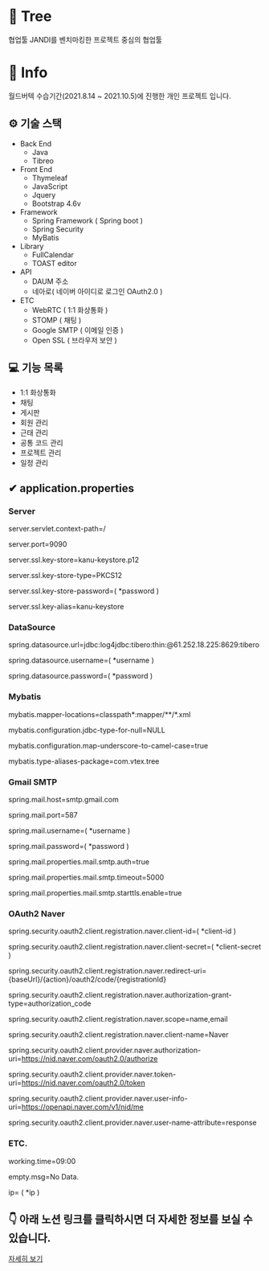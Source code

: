 # 🌳 Tree

협업툴 JANDI를 벤치마킹한 프로젝트 중심의 협업툴



# 📃 Info

월드버텍 수습기간(2021.8.14 ~ 2021.10.5)에 진행한 개인 프로젝트 입니다.

## ⚙ 기술 스택

+ Back End
  + Java
  + Tibreo
+ Front End
  + Thymeleaf
  + JavaScript
  + Jquery
  + Bootstrap 4.6v
+ Framework
  + Spring Framework ( Spring boot )
  + Spring Security
  + MyBatis
+ Library
  + FullCalendar
  + TOAST editor
+ API
  + DAUM 주소
  + 네아로( 네이버 아이디로 로그인 OAuth2.0 )
+ ETC
  + WebRTC ( 1:1 화상통화 )
  + STOMP ( 채팅 )
  + Google SMTP ( 이메일 인증 )
  + Open SSL ( 브라우저 보안 )
    

## 💻 기능 목록

+ 1:1 화상통화
+ 채팅
+ 게시판
+ 회원 관리
+ 근태 관리
+ 공통 코드 관리
+ 프로젝트 관리
+ 일정 관리

## ✔ application.properties 
### Server

server.servlet.context-path=/

server.port=9090

server.ssl.key-store=kanu-keystore.p12

server.ssl.key-store-type=PKCS12

server.ssl.key-store-password=( *password )

server.ssl.key-alias=kanu-keystore

### DataSource

spring.datasource.url=jdbc:log4jdbc:tibero:thin:@61.252.18.225:8629:tibero

spring.datasource.username=( *username )

spring.datasource.password=( *password )

### Mybatis

mybatis.mapper-locations=classpath*:mapper/**/*.xml

mybatis.configuration.jdbc-type-for-null=NULL

mybatis.configuration.map-underscore-to-camel-case=true

mybatis.type-aliases-package=com.vtex.tree

### Gmail SMTP

spring.mail.host=smtp.gmail.com

spring.mail.port=587

spring.mail.username=( *username )

spring.mail.password=( *password )

spring.mail.properties.mail.smtp.auth=true

spring.mail.properties.mail.smtp.timeout=5000

spring.mail.properties.mail.smtp.starttls.enable=true

### OAuth2 Naver

spring.security.oauth2.client.registration.naver.client-id=( *client-id )

spring.security.oauth2.client.registration.naver.client-secret=( *client-secret )

spring.security.oauth2.client.registration.naver.redirect-uri={baseUrl}/{action}/oauth2/code/{registrationId}

spring.security.oauth2.client.registration.naver.authorization-grant-type=authorization_code

spring.security.oauth2.client.registration.naver.scope=name,email

spring.security.oauth2.client.registration.naver.client-name=Naver

spring.security.oauth2.client.provider.naver.authorization-uri=https://nid.naver.com/oauth2.0/authorize

spring.security.oauth2.client.provider.naver.token-uri=https://nid.naver.com/oauth2.0/token

spring.security.oauth2.client.provider.naver.user-info-uri=https://openapi.naver.com/v1/nid/me

spring.security.oauth2.client.provider.naver.user-name-attribute=response

### ETC.

working.time=09:00

empty.msg=No Data.

ip= ( *ip )

## 👇 아래 노션 링크를 클릭하시면 더 자세한 정보를 보실 수 있습니다.

[자세히 보기](https://lucky-continent-f31.notion.site/Tree-1eb851df2a814b5a9ae2faadb8eea231)
